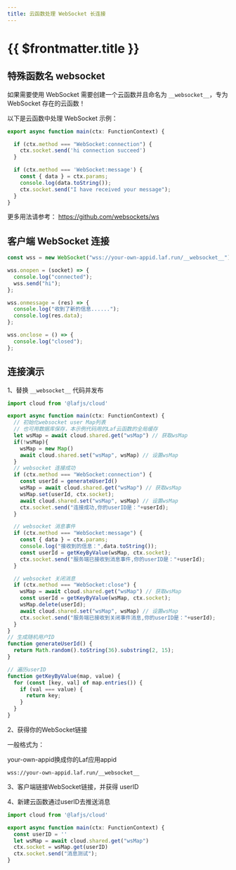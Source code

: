 ```yaml
---
title: 云函数处理 WebSocket 长连接
---
```


# {{ $frontmatter.title }}

## 特殊函数名 __websocket__

如果需要使用 WebSocket 需要创建一个云函数并且命名为 `__websocket__`，专为 WebSocket 存在的云函数！


以下是云函数中处理 WebSocket 示例：

```ts
export async function main(ctx: FunctionContext) {

  if (ctx.method === "WebSocket:connection") {
    ctx.socket.send('hi connection succeed')
  }

  if (ctx.method === 'WebSocket:message') {
    const { data } = ctx.params;
    console.log(data.toString());
    ctx.socket.send("I have received your message");
  }
}
```

更多用法请参考： <https://github.com/websockets/ws>

## 客户端 WebSocket 连接

```ts
const wss = new WebSocket("wss://your-own-appid.laf.run/__websocket__");

wss.onopen = (socket) => {
  console.log("connected");
  wss.send("hi");
};

wss.onmessage = (res) => {
  console.log("收到了新的信息......");
  console.log(res.data);
};

wss.onclose = () => {
  console.log("closed");
};
```


## 连接演示

1、替换 `__websocket__` 代码并发布

```js
import cloud from '@lafjs/cloud'

export async function main(ctx: FunctionContext) {
  // 初始化websocket user Map列表
  // 也可用数据库保存，本示例代码用的Laf云函数的全局缓存
  let wsMap = await cloud.shared.get("wsMap") // 获取wsMap
  if(!wsMap){
    wsMap = new Map()
    await cloud.shared.set("wsMap", wsMap) // 设置wsMap
  }
  // websocket 连接成功
  if (ctx.method === "WebSocket:connection") {
    const userId = generateUserId()
    wsMap = await cloud.shared.get("wsMap") // 获取wsMap
    wsMap.set(userId, ctx.socket);
    await cloud.shared.set("wsMap", wsMap) // 设置wsMap
    ctx.socket.send("连接成功,你的userID是："+userId);
  }

  // websocket 消息事件
  if (ctx.method === "WebSocket:message") {
    const { data } = ctx.params;
    console.log("接收到的信息：",data.toString());
    const userId = getKeyByValue(wsMap, ctx.socket);
    ctx.socket.send("服务端已接收到消息事件,你的userID是："+userId);
  }

  // websocket 关闭消息
  if (ctx.method === "WebSocket:close") {
    wsMap = await cloud.shared.get("wsMap") // 获取wsMap 
    const userId = getKeyByValue(wsMap, ctx.socket);
    wsMap.delete(userId);
    await cloud.shared.set("wsMap", wsMap) // 设置wsMap
    ctx.socket.send("服务端已接收到关闭事件消息,你的userID是："+userId);
  }
}
// 生成随机用户ID 
function generateUserId() {
  return Math.random().toString(36).substring(2, 15);
}

// 遍历userID
function getKeyByValue(map, value) {
  for (const [key, val] of map.entries()) {
    if (val === value) {
      return key;
    }
  }
}
```

2、获得你的WebSocket链接

一般格式为：

your-own-appid换成你的Laf应用appid

`wss://your-own-appid.laf.run/__websocket__`

3、客户端链接WebSocket链接，并获得 userID

4、新建云函数通过userID去推送消息

```js
import cloud from '@lafjs/cloud'

export async function main(ctx: FunctionContext) {
  const userID = ''
  let wsMap = await cloud.shared.get("wsMap")
  ctx.socket = wsMap.get(userID)
  ctx.socket.send("消息测试");
}
```
